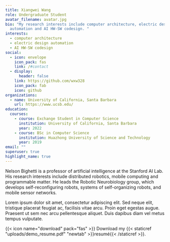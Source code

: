 ```yaml
---
title: Xiangwei Wang
role: Undergraduate Student
avatar_filename: avatar.jpg
bio: "My research interests include computer architecture, electric design
  automation and AI HW-SW codesign. "
interests:
  - computer architecture
  - electric design automation
  - AI HW-SW codesign
social:
  - icon: envelope
    icon_pack: fas
    link: /#contact
  - display:
      header: false
    link: https://github.com/wxw328
    icon_pack: fab
    icon: github
organizations:
  - name: University of California, Santa Barbara
    url: https://www.ucsb.edu/
education:
  courses:
    - course: Exchange Student in Computer Science
      institution: University of California, Santa Barbara
      year: 2022
    - course: BSc in Computer Science
      institution: Huazhong University of Science and Technology
      year: 2019
email: ""
superuser: true
highlight_name: true
---
```


Nelson Bighetti is a professor of artificial intelligence at the Stanford AI Lab. His research interests include distributed robotics, mobile computing and programmable matter. He leads the Robotic Neurobiology group, which develops self-reconfiguring robots, systems of self-organizing robots, and mobile sensor networks.

Lorem ipsum dolor sit amet, consectetur adipiscing elit. Sed neque elit, tristique placerat feugiat ac, facilisis vitae arcu. Proin eget egestas augue. Praesent ut sem nec arcu pellentesque aliquet. Duis dapibus diam vel metus tempus vulputate.

{{< icon name="download" pack="fas" >}} Download my {{< staticref "uploads/demo_resume.pdf" "newtab" >}}resumé{{< /staticref >}}.
